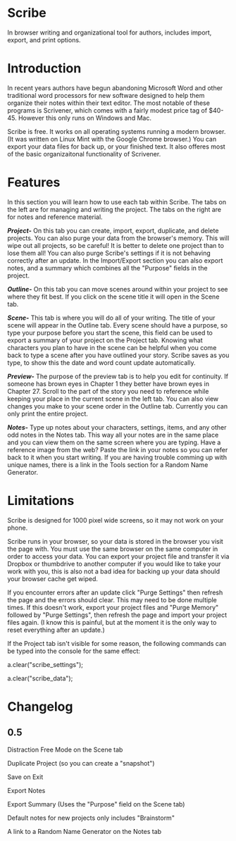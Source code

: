 # Scribe

In browser writing and organizational tool for authors, includes import, export, and print options.

# Introduction

In recent years authors have begun abandoning Microsoft Word and other traditional word processors for new software designed to help them organize their notes within their text editor. The most notable of these programs is Scrivener, which comes with a fairly modest price tag of $40-45. However this only runs on Windows and Mac.

Scribe is free. It works on all operating systems running a modern browser. (It was written on Linux Mint with the Google Chrome browser.) You can export your data files for back up, or your finished text. It also offeres most of the basic organizaitonal functionality of Scrivener. 

# Features

In this section you will learn how to use each tab within Scribe. The tabs on the left are for managing and writing the project. The tabs on the right are for notes and reference material.

***Project-*** On this tab you can create, import, export, duplicate, and delete projects. You can also purge your data from the browser's memory. This will wipe out all projects, so be careful! It is better to delete one project than to lose them all! You can also purge Scribe's settings if it is not behaving correctly after an update. In the Import/Export section you can also export notes, and a summary which combines all the "Purpose" fields in the project. 

***Outline-*** On this tab you can move scenes around within your project to see where they fit best. If you click on the scene title it will open in the Scene tab.

***Scene-*** This tab is where you will do all of your writing. The title of your scene will appear in the Outline tab. Every scene should have a purpose, so type your purpose before you start the scene, this field can be used to export a summary of your project on the Project tab. Knowing what characters you plan to have in the scene can be helpful when you come back to type a scene after you have outlined your story. Scribe saves as you type, to show this the date and word count update automatically.

***Preview-*** The purpose of the preview tab is to help you edit for continuity. If someone has brown eyes in Chapter 1 they better have brown eyes in Chapter 27. Scroll to the part of the story you need to reference while keeping your place in the current scene in the left tab. You can also view changes you make to your scene order in the Outline tab. Currently you can only print the entire project.

***Notes-*** Type up notes about your characters, settings, items, and any other odd notes in the Notes tab. This way all your notes are in the same place and you can view them on the same screen where you are typing. Have a reference image from the web? Paste the link in your notes so you can refer back to it when you start writing. If you are having trouble comming up with unique names, there is a link in the Tools section for a Random Name Generator.

# Limitations

Scribe is designed for 1000 pixel wide screens, so it may not work on your phone.

Scribe runs in your browser, so your data is stored in the browser you visit the page with. You must use the same browser on the same computer in order to access your data. You can export your project file and transfer it via Dropbox or thumbdrive to another computer if you would like to take your work with you, this is also not a bad idea for backing up your data should your browser cache get wiped.

If you encounter errors after an update click "Purge Settings" then refresh the page and the errors should clear. This may need to be done multiple times. If this doesn't work, export your project files and "Purge Memory" followed by "Purge Settings", then refresh the page and import your project files again. (I know this is painful, but at the moment it is the only way to reset everything after an update.)

If the Project tab isn't visible for some reason, the following commands can be typed into the console for the same effect: 

a.clear("scribe_settings");

a.clear("scribe_data");


# Changelog

0.5
---

Distraction Free Mode on the Scene tab

Duplicate Project (so you can create a "snapshot")

Save on Exit

Export Notes

Export Summary (Uses the "Purpose" field on the Scene tab)

Default notes for new projects only includes "Brainstorm"

A link to a Random Name Generator on the Notes tab 
